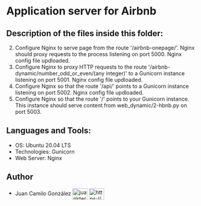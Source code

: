 # Application server for Airbnb

## Description of the files inside this folder:

2. Configure Nginx to serve page from the route '/airbnb-onepage/'. Nginx should proxy requests to the process listening on port 5000. Nginx config file updloaded.
3. Configure Nginx to proxy HTTP requests to the route '/airbnb-dynamic/number_odd_or_even/(any integer)' to a Gunicorn instance listening on port 5001. Nginx config file updloaded.
4. Configure Nginx so that the route '/api/' points to a Gunicorn instance listening on port 5002. Nginx config file updloaded.
5. Configure Nginx so that the route '/' points to your Gunicorn instance. This instance should serve content from web_dynamic/2-hbnb.py on port 5003.

## Languages and Tools:

- OS: Ubuntu 20.04 LTS
- Technologies: Gunicorn
- Web Server: Nginx

## Author

- Juan Camilo González <a href="https://twitter.com/juankter" target="blank"><img align="center" src="https://raw.githubusercontent.com/rahuldkjain/github-profile-readme-generator/master/src/images/icons/Social/twitter.svg" alt="juankter" height="30" width="40" /></a>
<a href="https://bit.ly/2MBNR0t" target="blank"><img align="center" src="https://raw.githubusercontent.com/rahuldkjain/github-profile-readme-generator/master/src/images/icons/Social/linked-in-alt.svg" alt="https://bit.ly/2mbnr0t" height="30" width="40" /></a>
